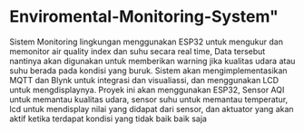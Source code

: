 # Enviromental-Monitoring-System" 


Sistem Monitoring lingkungan menggunakan ESP32 untuk mengukur dan memonitor air quality index dan suhu secara real time, Data tersebut nantinya akan digunakan untuk memberikan warning jika kualitas udara atau suhu berada pada kondisi yang buruk. Sistem akan mengimplementasikan MQTT dan Blynk untuk integrasi dan visualiassi, dan menggunakan LCD untuk mengdisplaynya. Proyek ini akan menggunakan ESP32, Sensor AQI untuk memantau kualitas udara, sensor suhu untuk memantau temperatur, lcd untuk mendisplay nilai yang didapat dari sensor, dan aktuator  yang akan aktif ketika terdapat kondisi yang tidak baik baik saja
